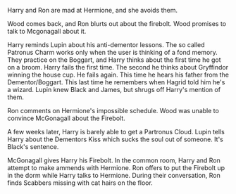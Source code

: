 Harry and Ron are mad at Hermione, and she avoids them.

Wood comes back, and Ron blurts out about the firebolt. Wood promises to talk
to Mcgonagall about it.

Harry reminds Lupin about his anti-dementor lessons. The so called Patronus
Charm works only when the user is thinking of a fond memory. They practice on
the Boggart, and Harry thinks about the first time he got on a broom. Harry
fails the first time. The second he thinks about Gryffindor winning the house
cup. He fails again. This time he hears his father from the Dementor/Boggart.
This last time he remembers when Hagrid told him he's a wizard. Lupin knew
Black and James, but shrugs off Harry's mention of them.

Ron comments on Hermione's impossible schedule. Wood was unable to convince
McGonagall about the Firebolt.

A few weeks later, Harry is barely able to get a Partronus Cloud. Lupin tells
Harry about the Dementors Kiss which sucks the soul out of someone. It's
Black's sentence.

McGonagall gives Harry his Firebolt. In the common room, Harry and Ron attempt
to make ammends with Hermione. Ron offers to put the Firebolt up in the dorm
while Harry talks to Hermione. During their conversation, Ron finds Scabbers
missing with cat hairs on the floor.
